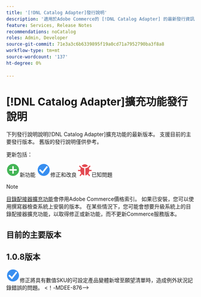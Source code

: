 ```yaml
---
title: '[!DNL Catalog Adapter]發行說明'
description: '適用於Adobe Commerce的 [!DNL Catalog Adapter] 的最新發行資訊。'
feature: Services, Release Notes
recommendations: noCatalog
roles: Admin, Developer
source-git-commit: 71e3a3c6b6339895f19a0cd71a7952790ba3f8a8
workflow-type: tm+mt
source-wordcount: '137'
ht-degree: 0%

---
```


# [!DNL Catalog Adapter]擴充功能發行說明

下列發行說明說明[!DNL Catalog Adapter]擴充功能的最新版本。 支援目前的主要發行版本。 舊版的發行說明僅供參考。

更新包括：

![新](../assets/new.svg)新功能
![修正](../assets/fix.svg)修正和改良
![錯誤](../assets/bug.svg)已知問題


>[!NOTE]
>
>[目錄配接器擴充功能](catalog-adapter.md)會停用Adobe Commerce價格索引。 如果已安裝，您可以使用撰寫器檢查系統上安裝的版本。 在某些情況下，您可能會想要升級系統上的目錄配接器擴充功能，以取得修正或新功能，而不更新Commerce服務版本。

## 目前的主要版本

## 1.0.8版本

![修正](../assets/fix.svg)修正將具有數值SKU的可設定產品變體新增至願望清單時，造成例外狀況記錄錯誤的問題。 &lt;！-MDEE-876—>

